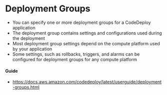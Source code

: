 # Deployment Groups

- You can specify one or more deployment groups for a CodeDeploy application
- The deployment group contains settings and configurations used during the deployment
- Most deployment group settings depend on the compute platform used by your application
- Some settings, such as rollbacks, triggers, and alarms can be configured for deployment groups for any compute platform

#### Guide
- https://docs.aws.amazon.com/codedeploy/latest/userguide/deployment-groups.html